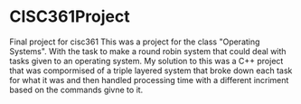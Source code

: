 # CISC361Project
Final project for cisc361
This was a project for the class "Operating Systems". With the task to make a round robin system that could deal with tasks given to an operating system. 
My solution to this was a C++ project that was compormised of a triple layered system that broke down each task for what it was and then handled processing time with a different incriment based on the commands givne to it. 
